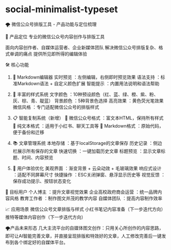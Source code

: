 # social-minimalist-typeset
🌪️ 微信公众号排版工具 - 产品功能与定位梳理

🎯 产品定位
专业的微信公众号内容创作与排版工具

面向内容创作者、自媒体运营者、企业新媒体团队
解决微信公众号排版复杂、格式单调的痛点
提供所见即所得的编辑体验

🛠️ 核心功能

1. 📝 Markdown编辑器
实时预览
：左侧编辑，右侧即时预览效果
语法支持
：标准Markdown语法 + 自定义颜色扩展
智能提示
：内置用法说明和语法帮助

2. 🎨 丰富的样式系统
文字颜色
：10种预设颜色（红、蓝、绿、橙、紫、粉、灰、棕、青、靛蓝）
背景颜色
：5种背景色选择
高亮效果
：黄色荧光笔效果
微信风格
：专门适配微信公众号的排版样式

3. 📋 智能复制系统（新增）
📱 微信公众号格式
：富文本HTML，保持所有样式
📝 纯文本格式
：适用于小红书、聊天工具等
📄 Markdown格式
：原始代码，便于备份和迁移

4. 📚 文章管理系统
本地存储
：基于localStorage的文章保存
历史记录
：侧边栏展示所有保存的文章
快速切换
：一键加载历史文章
标题预览
：显示文章标题、时间、内容预览

5. 🎪 用户体验优化
美观界面
：渐变背景 + 云朵动效 + 毛玻璃效果
响应式设计
：适配不同屏幕尺寸
快捷操作
：ESC关闭弹窗、悬浮显示历史等
视觉反馈
：保存成功提示、按钮状态变化


🎯 目标用户
个人博主
：提升文章视觉效果
企业高校政府商会运营
：统一品牌内容风格
教育工作者
：制作图文并茂的教学内容
自媒体团队
：提高内容制作效率

📈 应用场景
微信公众号文章排版与样式
小红书笔记内容准备（下一步迭代方向）
推特等媒体内容创作（下一步迭代方向）

🌪️产品未来形态
几大主流平台的自媒体图文创作：只用关心所创作的内容思路，即可让AI智能完善文章，并直接呈现排版和特效好的文章，人工修改完善后一键发布到各个绑定好的自媒体平台。
